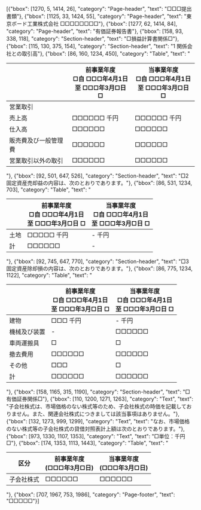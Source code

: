 [{"bbox": [1270, 5, 1414, 26], "category": "Page-header", "text": "□□□提出書類"}, {"bbox": [1125, 33, 1424, 55], "category": "Page-header", "text": "東京ボード工業株式会社 □□□□□□□□"}, {"bbox": [1277, 62, 1414, 84], "category": "Page-header", "text": "有価証券報告書"}, {"bbox": [158, 93, 338, 118], "category": "Section-header", "text": "□損益計算書関係□"}, {"bbox": [115, 130, 375, 154], "category": "Section-header", "text": "1 関係会社との取引高"}, {"bbox": [86, 160, 1234, 450], "category": "Table", "text": "<table><thead><tr><th></th><th>前事業年度<br>□自 □□□年4月1日<br>至 □□□年3月□日 □</th><th>当事業年度<br>□自 □□□年4月1日<br>至 □□□年3月□日 □</th></tr></thead><tbody><tr><td>営業取引</td><td></td><td></td></tr><tr><td>売上高</td><td>□□□□□□ 千円</td><td>□□□□□□ 千円</td></tr><tr><td>仕入高</td><td>□□□□□□</td><td>□□□□□□</td></tr><tr><td>販売費及び一般管理費</td><td>□□□□□□</td><td>□□□□□□</td></tr><tr><td>営業取引以外の取引</td><td>□□□□□□</td><td>□□□□□□</td></tr></tbody></table>"}, {"bbox": [92, 501, 647, 526], "category": "Section-header", "text": "□2 固定資産売却益の内容は、次のとおりであります。"}, {"bbox": [86, 531, 1234, 703], "category": "Table", "text": "<table><thead><tr><th></th><th>前事業年度<br>□自 □□□年4月1日<br>至 □□□年3月□日 □</th><th>当事業年度<br>□自 □□□年4月1日<br>至 □□□年3月□日 □</th></tr></thead><tbody><tr><td>土地</td><td>□□□□□ 千円</td><td>- 千円</td></tr><tr><td>計</td><td>□□□□□□</td><td>-</td></tr></tbody></table>"}, {"bbox": [92, 745, 647, 770], "category": "Section-header", "text": "□3 固定資産除却損の内容は、次のとおりであります。"}, {"bbox": [86, 775, 1234, 1122], "category": "Table", "text": "<table><thead><tr><th></th><th>前事業年度<br>□自 □□□年4月1日<br>至 □□□年3月□日 □</th><th>当事業年度<br>□自 □□□年4月1日<br>至 □□□年3月□日 □</th></tr></thead><tbody><tr><td>建物</td><td>□□□ 千円</td><td>- 千円</td></tr><tr><td>機械及び装置</td><td>-</td><td>□□□□□□</td></tr><tr><td>車両運搬具</td><td>□</td><td>□</td></tr><tr><td>撤去費用</td><td>□□□□□□</td><td>□□□□□□</td></tr><tr><td>その他</td><td>□□□</td><td>□</td></tr><tr><td>計</td><td>□□□□□□</td><td>□□□□□□</td></tr></tbody></table>"}, {"bbox": [158, 1165, 315, 1190], "category": "Section-header", "text": "□有価証券関係□"}, {"bbox": [110, 1200, 1271, 1263], "category": "Text", "text": "子会社株式は、市場価格のない株式等のため、子会社株式の時価を記載しておりません。また、関連会社株式につきましては該当事項はありません。"}, {"bbox": [132, 1273, 999, 1299], "category": "Text", "text": "なお、市場価格のない株式等の子会社株式の貸借対照表計上額は次のとおりであります。"}, {"bbox": [973, 1330, 1107, 1353], "category": "Text", "text": "□単位：千円 □"}, {"bbox": [174, 1353, 1113, 1443], "category": "Table", "text": "<table><thead><tr><th>区分</th><th>前事業年度<br>(□□□年3月□日)</th><th>当事業年度<br>(□□□年3月□日)</th></tr></thead><tbody><tr><td>子会社株式</td><td>□□□□□□</td><td>□□□□□□</td></tr></tbody></table>"}, {"bbox": [707, 1967, 753, 1986], "category": "Page-footer", "text": "□□□□□"}]